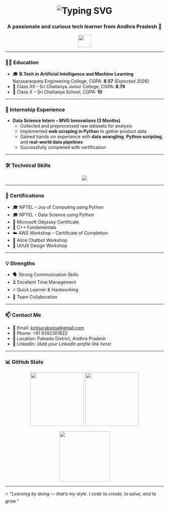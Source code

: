 <!-- Typing animation for name -->
<h1 align="center">
  <img src="https://readme-typing-svg.demolab.com?font=Fira+Code&size=28&pause=1000&center=true&vCenter=true&width=900&height=60&lines=Hi+%F0%9F%91%8B%2C+I'm+Suraboina+Venkata+Koteswara+Rao" alt="Typing SVG" />
</h1>

<h3 align="center">A passionate and curious tech learner from Andhra Pradesh 🚀</h3>

<p align="center">
  <img src="https://media.giphy.com/media/hvRJCLFzcasrR4ia7z/giphy.gif" width="40px" height="40px"/>
</p>

---

### 👨‍🎓 Education
- 🎓 **B.Tech in Artificial Intelligence and Machine Learning**  
  Narasaraopeta Engineering College, CGPA: **8.57** *(Expected 2026)*
- 🏫 Class XII – Sri Chaitanya Junior College, CGPA: **8.79**
- 🏫 Class X – Sri Chaitanya School, CGPA: **10**

---

### 💼 Internship Experience
- **Data Science Intern – MVG Innovations (3 Months)**  
  - Collected and preprocessed raw datasets for analysis  
  - Implemented **web scraping in Python** to gather product data  
  - Gained hands-on experience with **data wrangling**, **Python scripting**, and **real-world data pipelines**  
  - Successfully completed with certification

---

### 🛠️ Technical Skills
<p align="center">
  <img src="https://skillicons.dev/icons?i=python,c,java,html,css,flask,streamlit,github,git" />
</p>

---

### 📜 Certifications
- 🎓 NPTEL – Joy of Computing using Python  
- 🎓 NPTEL – Data Science using Python  
- 🏅 Microsoft Odyssey Certificate  
- 🧠 C++ Fundamentals  
- ☁️ AWS Workshop – Certificate of Completion  
- 🤖 Alice Chatbot Workshop  
- 🎨 UI/UX Design Workshop

---

### 💡 Strengths
- 🗣️ Strong Communication Skills  
- ⏳ Excellent Time Management  
- ⚡ Quick Learner & Hardworking  
- 👥 Team Collaboration

---

### 📫 Contact Me
- 📧 Email: [kotisuraboina@gmail.com](mailto:kotisuraboina@gmail.com)
- 📱 Phone: +91 9392361822
- 📍 Location: Palnadu District, Andhra Pradesh  
- 🔗 LinkedIn: *(Add your LinkedIn profile link here)*

---

### 📊 GitHub Stats
<p align="center">
  <img src="https://github-readme-stats.vercel.app/api?username=venkatakoteswarao&show_icons=true&theme=radical" height="170px"/>
  <img src="https://github-readme-stats.vercel.app/api/top-langs/?username=venkatakoteswarao&layout=compact&theme=radical" height="170px"/>
</p>

<p align="center">
  <img src="https://github-readme-streak-stats.herokuapp.com/?user=venkatakoteswarao&theme=radical&hide_border=false" height="160px"/>
</p>

---

⭐ *“Learning by doing — that’s my style. I code to create, to solve, and to grow.”*
